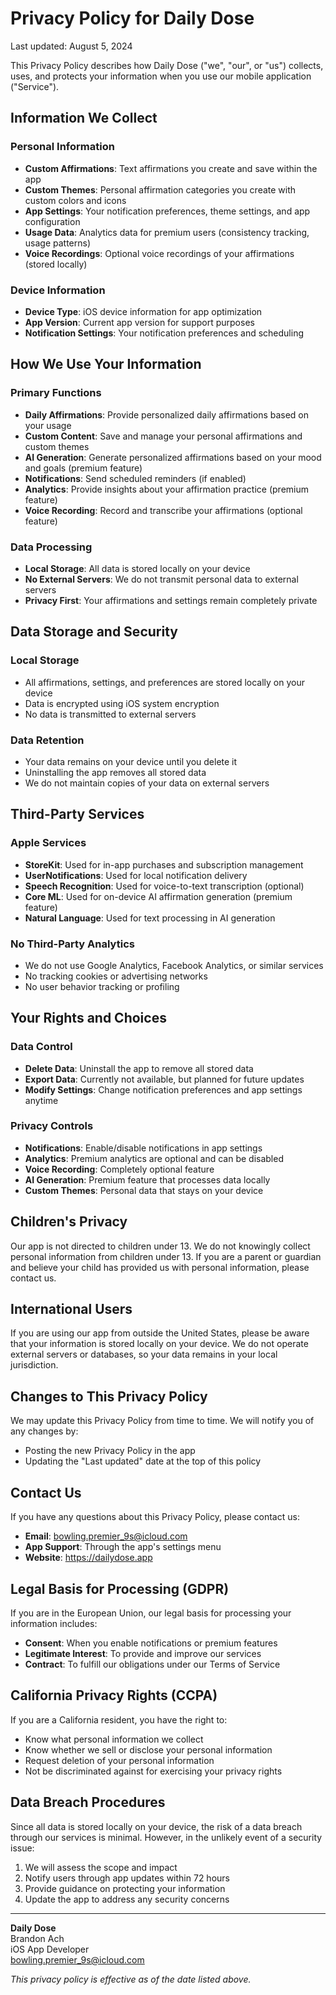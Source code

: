 # Privacy Policy for Daily Dose

Last updated: August 5, 2024

This Privacy Policy describes how Daily Dose ("we", "our", or "us") collects, uses, and protects your information when you use our mobile application ("Service").

## Information We Collect

### Personal Information

- **Custom Affirmations**: Text affirmations you create and save within the app
- **Custom Themes**: Personal affirmation categories you create with custom colors and icons
- **App Settings**: Your notification preferences, theme settings, and app configuration
- **Usage Data**: Analytics data for premium users (consistency tracking, usage patterns)
- **Voice Recordings**: Optional voice recordings of your affirmations (stored locally)

### Device Information

- **Device Type**: iOS device information for app optimization
- **App Version**: Current app version for support purposes
- **Notification Settings**: Your notification preferences and scheduling

## How We Use Your Information

### Primary Functions

- **Daily Affirmations**: Provide personalized daily affirmations based on your usage
- **Custom Content**: Save and manage your personal affirmations and custom themes
- **AI Generation**: Generate personalized affirmations based on your mood and goals (premium feature)
- **Notifications**: Send scheduled reminders (if enabled)
- **Analytics**: Provide insights about your affirmation practice (premium feature)
- **Voice Recording**: Record and transcribe your affirmations (optional feature)

### Data Processing

- **Local Storage**: All data is stored locally on your device
- **No External Servers**: We do not transmit personal data to external servers
- **Privacy First**: Your affirmations and settings remain completely private

## Data Storage and Security

### Local Storage

- All affirmations, settings, and preferences are stored locally on your device
- Data is encrypted using iOS system encryption
- No data is transmitted to external servers

### Data Retention

- Your data remains on your device until you delete it
- Uninstalling the app removes all stored data
- We do not maintain copies of your data on external servers

## Third-Party Services

### Apple Services

- **StoreKit**: Used for in-app purchases and subscription management
- **UserNotifications**: Used for local notification delivery
- **Speech Recognition**: Used for voice-to-text transcription (optional)
- **Core ML**: Used for on-device AI affirmation generation (premium feature)
- **Natural Language**: Used for text processing in AI generation

### No Third-Party Analytics

- We do not use Google Analytics, Facebook Analytics, or similar services
- No tracking cookies or advertising networks
- No user behavior tracking or profiling

## Your Rights and Choices

### Data Control

- **Delete Data**: Uninstall the app to remove all stored data
- **Export Data**: Currently not available, but planned for future updates
- **Modify Settings**: Change notification preferences and app settings anytime

### Privacy Controls

- **Notifications**: Enable/disable notifications in app settings
- **Analytics**: Premium analytics are optional and can be disabled
- **Voice Recording**: Completely optional feature
- **AI Generation**: Premium feature that processes data locally
- **Custom Themes**: Personal data that stays on your device

## Children's Privacy

Our app is not directed to children under 13. We do not knowingly collect personal information from children under 13. If you are a parent or guardian and believe your child has provided us with personal information, please contact us.

## International Users

If you are using our app from outside the United States, please be aware that your information is stored locally on your device. We do not operate external servers or databases, so your data remains in your local jurisdiction.

## Changes to This Privacy Policy

We may update this Privacy Policy from time to time. We will notify you of any changes by:

- Posting the new Privacy Policy in the app
- Updating the "Last updated" date at the top of this policy

## Contact Us

If you have any questions about this Privacy Policy, please contact us:

- **Email**: bowling.premier_9s@icloud.com
- **App Support**: Through the app's settings menu
- **Website**: https://dailydose.app

## Legal Basis for Processing (GDPR)

If you are in the European Union, our legal basis for processing your information includes:

- **Consent**: When you enable notifications or premium features
- **Legitimate Interest**: To provide and improve our services
- **Contract**: To fulfill our obligations under our Terms of Service

## California Privacy Rights (CCPA)

If you are a California resident, you have the right to:

- Know what personal information we collect
- Know whether we sell or disclose your personal information
- Request deletion of your personal information
- Not be discriminated against for exercising your privacy rights

## Data Breach Procedures

Since all data is stored locally on your device, the risk of a data breach through our services is minimal. However, in the unlikely event of a security issue:

1. We will assess the scope and impact
2. Notify users through app updates within 72 hours
3. Provide guidance on protecting your information
4. Update the app to address any security concerns

---

**Daily Dose**  
Brandon Ach  
iOS App Developer  
bowling.premier_9s@icloud.com

_This privacy policy is effective as of the date listed above._
